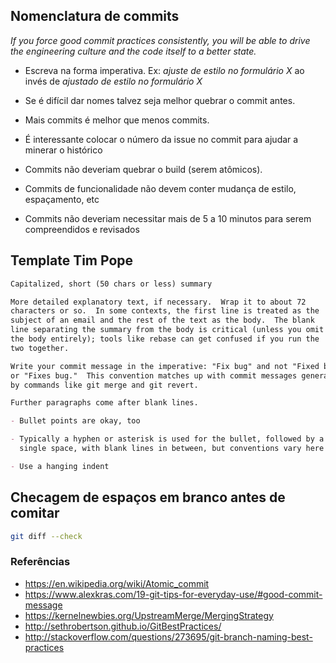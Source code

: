 Nomenclatura de commits
------------------------

*If you force good commit practices consistently, you will be able
to drive the engineering culture and the code itself to a better
state.*

- Escreva na forma imperativa. Ex: *ajuste de estilo no formulário X* ao invés de *ajustado de estilo no formulário X*

- Se é difícil dar nomes talvez seja melhor quebrar o commit antes.

- Mais commits é melhor que menos commits.

- É interessante colocar o número da issue no commit para ajudar a minerar o histórico

- Commits não deveriam quebrar o build (serem atômicos).

- Commits de funcionalidade não devem conter mudança de estilo,
espaçamento, etc

- Commits não deveriam necessitar mais de 5 a 10 minutos para
serem compreendidos e revisados


Template Tim Pope
-----------------

```Markdown
Capitalized, short (50 chars or less) summary

More detailed explanatory text, if necessary.  Wrap it to about 72
characters or so.  In some contexts, the first line is treated as the
subject of an email and the rest of the text as the body.  The blank
line separating the summary from the body is critical (unless you omit
the body entirely); tools like rebase can get confused if you run the
two together.

Write your commit message in the imperative: "Fix bug" and not "Fixed bug"
or "Fixes bug."  This convention matches up with commit messages generated
by commands like git merge and git revert.

Further paragraphs come after blank lines.

- Bullet points are okay, too

- Typically a hyphen or asterisk is used for the bullet, followed by a
  single space, with blank lines in between, but conventions vary here

- Use a hanging indent

```

Checagem de espaços em branco antes de comitar
----------------------------------------------

```sh
git diff --check

```

### Referências

 - https://en.wikipedia.org/wiki/Atomic_commit
 - https://www.alexkras.com/19-git-tips-for-everyday-use/#good-commit-message
 - https://kernelnewbies.org/UpstreamMerge/MergingStrategy
 - http://sethrobertson.github.io/GitBestPractices/
 - http://stackoverflow.com/questions/273695/git-branch-naming-best-practices
